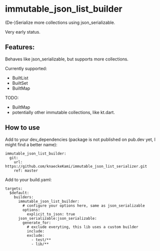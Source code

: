# immutable_json_list_builder

(De-)Serialize more collections using json_serializable.

Very early status.

## Features:

Behaves like json_serializable, but supports more collections.

Currently supported:

- BuiltList
- BuiltSet
- BuiltMap

TODO:

- BuiltMap
- potentially other immutable collections, like kt.dart.

## How to use

Add to your dev_dependencies (package is not published on pub.dev yet, I might find a better name):

    immutable_json_list_builder:
      git:
        url: https://github.com/knaeckeKami/immutable_json_list_serializer.git
        ref: master

Add to your build.yaml:

    targets:
      $default:
        builders:
          immutable_json_list_builder:
            # configure your options here, same as json_serializable
            options:
              explicit_to_json: true
          json_serializable:json_serializable:
            generate_for:
              # exclude everyting, this lib uses a custom builder 
              include:
              exclude:
                - test/**
                - lib/**
